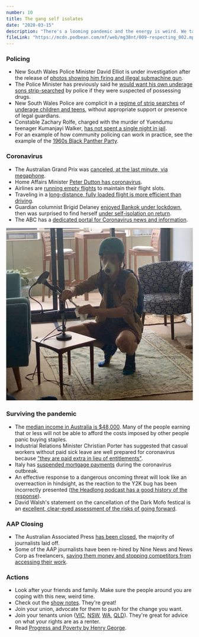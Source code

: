 ```yaml
---
number: 10
title: The gang self isolates
date: "2020-03-15"
description: "There's a looming pandemic and the energy is weird. We talk about police violence, the closure of the AAP, and how to survive coronavirus."
fileLink: "https://mcdn.podbean.com/mf/web/mg38nt/009-respecting_002.mp3"
---
```


### Policing

- New South Wales Police Minister David Elliot is under investigation after the release of [photos showing him firing and illegal submachine gun](https://www.abc.net.au/news/2020-03-09/nsw-police-minister-david-elliott-fires-submachine-gun-at-range/12040288).
- The Police Minister has previously said he [would want his own underage sons strip-searched](https://www.smh.com.au/national/nsw/minister-would-want-sons-strip-searched-if-at-risk-of-doing-something-wrong-20191106-p537ww.html) by police if they were suspected of possessing drugs.
- New South Wales Police are complicit in a [regime of strip searches](https://www.theguardian.com/australia-news/2020/feb/06/strip-search-inquiry-cut-short-after-nsw-government-sacks-commissioner) of [underage children and teens](https://www.theguardian.com/australia-news/2019/oct/21/police-strip-searched-16-year-old-girl-at-splendour-music-festival-inquiry-hears), without appropriate support or presence of legal guardians.
- Constable Zachary Rolfe, charged with the murder of Yuendumu teenager Kumanjayi Walker, [has not spent a single night in jail](https://www.abc.net.au/news/2020-03-08/yuendumu-residents-question-grant-of-bail-to-zachary-rolfe/12035990).
- For an example of how community policing can work in practice, see the example of the [1960s Black Panther Party](https://www.wglt.org/post/director-chronicles-black-panthers-rise-new-tactics-were-needed).

### Coronavirus

- The Australian Grand Prix was [canceled, at the last minute, via megaphone](https://www.abc.net.au/news/2020-03-13/australian-formula-1-grand-prix-cancelled-over-coronavirus/12052142).
- Home Affairs Minister [Peter Dutton has coronavirus](https://7news.com.au/lifestyle/health-wellbeing/dutton-was-not-infectious-in-washington-c-744948).
- Airlines are [running empty flights](https://www.businessinsider.fr/us/coronavirus-airlines-run-empty-ghost-flights-planes-passengers-outbreak-covid-2020-3) to maintain their flight slots.
- Traveling in a [long-distance, fully loaded flight is more efficient than driving](https://www.thoughtco.com/flying-driving-which-better-for-environment-1203936).
- Guardian columnist Brigid Delaney [enjoyed Bankok under lockdown](https://www.theguardian.com/commentisfree/2020/mar/06/travelling-through-asia-during-the-coronavirus-its-like-i-have-the-whole-place-to-myself), then was surprised to find herself [under self-isolation on return](https://www.theguardian.com/commentisfree/2020/mar/13/i-dont-have-it-my-week-of-not-being-sick-with-coronavirus).
- The ABC has a [dedicated portal for Coronavirus news and information](https://www.abc.net.au/news/story-streams/coronavirus/).

![Podcasting in the time of coronavirus](./lang-isolation.jpeg)

### Surviving the pandemic

- The [median income in Australia is $48,000](https://www.abc.net.au/news/2019-12-30/are-you-one-of-the-average-australians-politicians-refer-to/11831700). Many of the people earning that or less will not be able to afford the costs imposed by other people panic buying staples.
- Industrial Relations Minister Christian Porter has suggested that casual workers without paid sick leave are well prepared for coronavirus because ["they are paid extra in lieu of entitlements"](https://twitter.com/ErykBagshaw/status/1237245658274258945).
- Italy has [suspended mortgage payments](https://www.bbc.com/news/business-51814481) during the coronavirus outbreak.
- An effective response to a dangerous oncoming threat will look like an overreaction in hindsight, as the reaction to the Y2K bug has been incorrectly presented ([the Headlong podcast has a good history of the response](https://www.podbean.com/podcast-detail/9bhdf-4c11f/Headlong-Surviving-Y2K-Podcast)).
- David Walsh's statement on the cancellation of the Dark Mofo festical is an [excellent, clear-eyed assessment of the risks of going forward](https://darkmofo.net.au/statement).

### AAP Closing

- The Australian Associated Press [has been closed](https://www.wsws.org/en/articles/2020/03/09/aapr-m09.html), the majority of journalists laid off.
- Some of the AAP journalists have been re-hired by Nine News and News Corp as freelancers, [saving them money and stopping competitors from accessing their work](https://www.thesaturdaypaper.com.au/news/media/2020/03/14/aap-closure-leaves-industry-reeling/15841044009525).

### Actions

- Look after your friends and family. Make sure the people around you are coping with this new, weird time.
- Check out the [show notes](/010-posting-through-it). They're great!
- Join your union, advocate for them to push for the change you want.
- Join your tenants union ([VIC](https://www.tenantsvic.org.au/), [NSW](https://www.tenants.org.au/tu), [WA](https://www.tenancywa.org.au/), [QLD](https://tenantsqld.org.au/)). They're great for advice on what your rights are as a renter.
- Read [Progress and Poverty by Henry George](https://en.wikipedia.org/wiki/Progress_and_Poverty).
